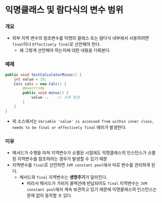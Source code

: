 # 익명클래스 및 람다식의 변수 범위
### 개요
* 외부 지역 변수의 참조변수를  익명의 클래스 또는 람다식 내부에서 사용하려면 `final`이나 `Effectively final`로 선언해야 한다.
  * 왜 그렇게 선언해야 하는지에 대한 내용을 다뤄본다.
### 예제
```java
public void testCalculatorMinus() {
    int value = 10;
	Calc calc = new Calc() {
        @Overrride
        public void minus() {
            value--;    // 오류 발생
        }
    }
}
```
* 위 소스에서는 `Variable 'value' is accessed from within inner class, needs to be final or effectively final` 에러가 발생한다.
### 이유
* 메서드가 수행을 마쳐 지역변수가 소멸된 시점에도 익명클래스의 인스턴스가 소멸된 지역변수를 참조하려는 경우가 발생할 수 있기 때문
* 지역변수를 `final`로 선언하면 `JVM constant pool`에서 따로 변수를 관리하게 된다.
  * 메서드와 `final` 지역변수는 **생명주기**가 달라진다.
    * 따라서 메서드가 가비지 콜렉션에 반납되어도 `final` 지역변수는 `JVM constant pool`에서 계속 보관하고 있기 때문에 익명클래스의 인스턴스는 문제 없이 동작할 수 있다.

